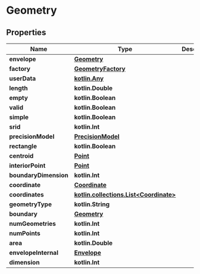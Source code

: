 
# Geometry

## Properties
Name | Type | Description | Notes
------------ | ------------- | ------------- | -------------
**envelope** | [**Geometry**](Geometry.md) |  |  [optional]
**factory** | [**GeometryFactory**](GeometryFactory.md) |  |  [optional]
**userData** | [**kotlin.Any**](.md) |  |  [optional]
**length** | **kotlin.Double** |  |  [optional]
**empty** | **kotlin.Boolean** |  |  [optional]
**valid** | **kotlin.Boolean** |  |  [optional]
**simple** | **kotlin.Boolean** |  |  [optional]
**srid** | **kotlin.Int** |  |  [optional]
**precisionModel** | [**PrecisionModel**](PrecisionModel.md) |  |  [optional]
**rectangle** | **kotlin.Boolean** |  |  [optional]
**centroid** | [**Point**](Point.md) |  |  [optional]
**interiorPoint** | [**Point**](Point.md) |  |  [optional]
**boundaryDimension** | **kotlin.Int** |  |  [optional]
**coordinate** | [**Coordinate**](Coordinate.md) |  |  [optional]
**coordinates** | [**kotlin.collections.List&lt;Coordinate&gt;**](Coordinate.md) |  |  [optional]
**geometryType** | **kotlin.String** |  |  [optional]
**boundary** | [**Geometry**](Geometry.md) |  |  [optional]
**numGeometries** | **kotlin.Int** |  |  [optional]
**numPoints** | **kotlin.Int** |  |  [optional]
**area** | **kotlin.Double** |  |  [optional]
**envelopeInternal** | [**Envelope**](Envelope.md) |  |  [optional]
**dimension** | **kotlin.Int** |  |  [optional]



